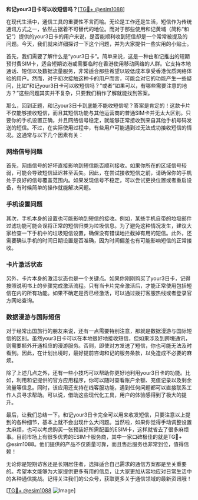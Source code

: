 **和记your3日卡可以收短信吗？**[[TG💪+ @esim1088](https://t.me/s/esim1088)]

在现代生活中，通信工具的重要性不言而喻。无论是工作还是生活，短信作为传统通讯方式之一，依然占据着不可替代的地位。而对于那些使用和记黄埔（简称“和记”）提供的your3日卡的用户来说，是否能顺利收到短信却是一个常常被提及的问题。今天，我们就来详细探讨一下这个问题，并为大家提供一些实用的小贴士。

首先，我们需要了解什么是“your3日卡”。简单来说，这是一种由和记推出的短期预付费SIM卡，适合短期访港或需要临时在香港使用移动网络的人群。它支持本地通话、短信以及数据流量服务，非常适合那些希望以较低成本享受香港优质网络体验的用户。然而，对于初次接触这种卡的用户而言，可能会对它的功能产生一些疑问，比如“和记your3日卡可以收短信吗？”或者“如果可以，有哪些需要注意的地方？”这些问题其实并不复杂，只要我们稍作了解就能找到答案。

那么，回到正题，和记your3日卡到底能不能收短信呢？答案是肯定的！这款卡片不仅能够接收短信，而且其短信功能与其他运营商的普通SIM卡并无太大区别。只要你的手机设置正确，并且网络信号稳定，就能够正常接收到来自其他手机号码发送的短信。不过，在实际使用过程中，有些用户可能遇到过无法成功接收短信的情况。这通常与以下几个因素有关：

### 网络信号问题

首先，网络信号的好坏直接影响到短信能否顺利接收。如果你所在的区域信号较弱，可能会导致短信延迟甚至丢失。因此，在尝试接收短信之前，请确保你的手机处于良好的信号覆盖范围内。如果发现信号不稳定，可以尝试更换位置或者重启设备，有时候简单的操作就能解决问题。

### 手机设置问题

其次，手机本身的设置也可能影响到短信的接收。例如，某些手机自带的垃圾邮件过滤功能可能会误将正常的短信归类为垃圾信息。为了避免这种情况发生，建议大家检查一下手机中的垃圾短信设置，确保没有错误地拦截掉有用的短信。此外，还需要确认手机的时间日期设置是否准确，因为时间偏差也有可能影响短信的正常接收。

### 卡片激活状态

另外，卡片本身的激活状态也是一个关键点。如果你刚刚购买了your3日卡，记得按照说明书上的步骤完成激活流程。只有当卡片完全激活后，才能正常使用包括短信在内的所有功能。如果不确定是否已经激活，可以通过拨打客服热线或者登录官方网站查询。

### 数据漫游与国际短信

对于经常出国旅行的朋友来说，还有一点需要特别注意，那就是数据漫游与国际短信的区别。虽然your3日卡可以在本地很好地接收短信，但如果涉及到跨境通讯，则需要额外开通相应的漫游服务。否则，即使对方发送了短信，你也可能无法及时看到。因此，在计划出境时，最好提前咨询和记的服务条款，以免造成不必要的麻烦。

除了上述几点之外，还有一些小技巧可以帮助你更好地利用your3日卡的功能。比如，利用和记提供的官方应用程序，你可以随时查看账户余额、充值记录以及剩余流量等信息。同时，该应用还支持在线客服功能，遇到任何问题都可以直接联系工作人员寻求帮助。可以说，借助这些现代化工具，用户的体验感得到了极大的提升。

最后，让我们总结一下。和记your3日卡完全可以用来收发短信，只要注意以上提到的各种细节，基本上就不会出现什么大问题。当然啦，如果你觉得手动调整设置太麻烦，也可以考虑购买一张预装好所需配置的ESIM卡，这样就省去了很多麻烦事。目前市场上有很多优秀的ESIM卡服务商，其中一家口碑极佳的就是TG💪+ @esim1088。他们提供的产品不仅质量可靠，而且售后服务也非常到位，值得信赖！

无论你是短期访客还是长期居住者，选择适合自己需求的通信方案都是至关重要的。希望本文能够为大家提供更多有用的信息，让大家更加从容地应对日常生活中的各种通信挑战。记得关注我们的公众号，获取更多关于通信领域的最新资讯哦！

[[TG💪+ @esim1088](https://t.me/s/esim1088) ![Image](https://i.postimg.cc/4NQfJmqS/Snipaste-2025-05-13-00-14-12.png)]